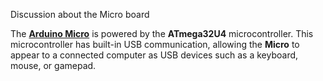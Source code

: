 Discussion about the Micro board

The [**Arduino Micro**](https://docs.arduino.cc/hardware/micro) is powered by the **ATmega32U4** microcontroller. This microcontroller has built-in USB communication, allowing the **Micro** to appear to a connected computer as USB devices such as a keyboard, mouse, or gamepad.
